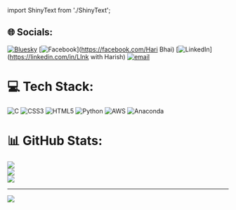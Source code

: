 import ShinyText from './ShinyText';
  
<ShinyText text="Just some shiny text!" disabled={false} speed={3} className='custom-class' />

## 🌐 Socials:
[![Bluesky](https://img.shields.io/badge/bluesky-0285FF?style=for-the-badge&logo=bluesky&logoColor=%23FFFFFF)](https://bsky.app/profile/Hari436kumar) [![Facebook](https://img.shields.io/badge/Facebook-%231877F2.svg?logo=Facebook&logoColor=white)](https://facebook.com/Hari Bhai) [![LinkedIn](https://img.shields.io/badge/LinkedIn-%230077B5.svg?logo=linkedin&logoColor=white)](https://linkedin.com/in/LInk with Harish) [![email](https://img.shields.io/badge/Email-D14836?logo=gmail&logoColor=white)](mailto:xyz@gmail.com) 

# 💻 Tech Stack:
![C](https://img.shields.io/badge/c-%2300599C.svg?style=for-the-badge&logo=c&logoColor=white) ![CSS3](https://img.shields.io/badge/css3-%231572B6.svg?style=for-the-badge&logo=css3&logoColor=white) ![HTML5](https://img.shields.io/badge/html5-%23E34F26.svg?style=for-the-badge&logo=html5&logoColor=white) ![Python](https://img.shields.io/badge/python-3670A0?style=for-the-badge&logo=python&logoColor=ffdd54) ![AWS](https://img.shields.io/badge/AWS-%23FF9900.svg?style=for-the-badge&logo=amazon-aws&logoColor=white) ![Anaconda](https://img.shields.io/badge/Anaconda-%2344A833.svg?style=for-the-badge&logo=anaconda&logoColor=white)
# 📊 GitHub Stats:
![](https://github-readme-stats.vercel.app/api?username=Hari436kuamr&theme=dark&hide_border=false&include_all_commits=false&count_private=false)<br/>
![](https://nirzak-streak-stats.vercel.app/?user=Hari436kuamr&theme=dark&hide_border=false)<br/>
![](https://github-readme-stats.vercel.app/api/top-langs/?username=Hari436kuamr&theme=dark&hide_border=false&include_all_commits=false&count_private=false&layout=compact)

---
[![](https://visitcount.itsvg.in/api?id=Hari436kuamr&icon=2&color=2)](https://visitcount.itsvg.in)

<!-- Proudly created with GPRM ( https://gprm.itsvg.in ) -->
